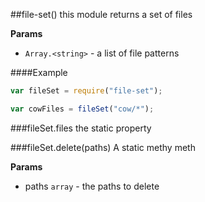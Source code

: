<a name="module_file-set"></a>
##file-set()
this module returns a set of files

**Params**
-  `Array.<string>` - a list of file patterns

  
####Example
```js
var fileSet = require("file-set");

var cowFiles = fileSet("cow/*");
```
<a name="module_file-set#files"></a>
###fileSet.files
the static property

  
<a name="module_file-set#delete"></a>
###fileSet.delete(paths)
A static methy meth

**Params**
- paths `array` - the paths to delete

